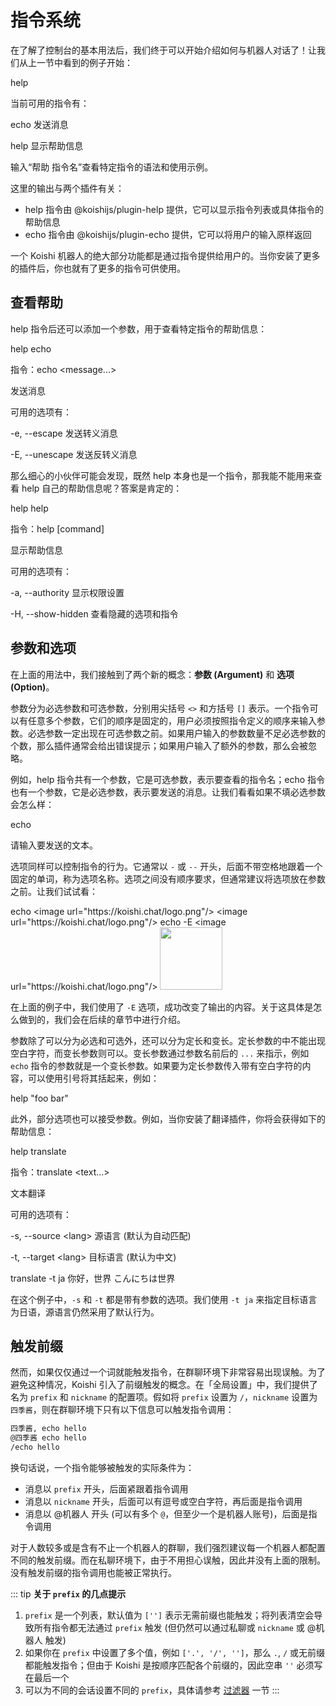 # 指令系统

在了解了控制台的基本用法后，我们终于可以开始介绍如何与机器人对话了！让我们从上一节中看到的例子开始：

<chat-panel>
<chat-message nickname="Alice">help</chat-message>
<chat-message nickname="Koishi">
<p>当前可用的指令有：</p>
<p class="indent-1">echo  发送消息</p>
<p class="indent-1">help  显示帮助信息</p>
<p>输入“帮助 指令名”查看特定指令的语法和使用示例。</p>
</chat-message>
</chat-panel>

这里的输出与两个插件有关：

- help 指令由 @koishijs/plugin-help 提供，它可以显示指令列表或具体指令的帮助信息
- echo 指令由 @koishijs/plugin-echo 提供，它可以将用户的输入原样返回

一个 Koishi 机器人的绝大部分功能都是通过指令提供给用户的。当你安装了更多的插件后，你也就有了更多的指令可供使用。

## 查看帮助

help 指令后还可以添加一个参数，用于查看特定指令的帮助信息：

<chat-panel>
<chat-message nickname="Alice">help echo</chat-message>
<chat-message nickname="Koishi">
<p>指令：echo &lt;message...></p>
<p>发送消息</p>
<p>可用的选项有：</p>
<p class="indent-1">-e, --escape  发送转义消息</p>
<p class="indent-1">-E, --unescape  发送反转义消息</p>
</chat-message>
</chat-panel>

那么细心的小伙伴可能会发现，既然 help 本身也是一个指令，那我能不能用来查看 help 自己的帮助信息呢？答案是肯定的：

<chat-panel>
<chat-message nickname="Alice">help help</chat-message>
<chat-message nickname="Koishi">
<p>指令：help [command]</p>
<p>显示帮助信息</p>
<p>可用的选项有：</p>
<p class="indent-1">-a, --authority  显示权限设置</p>
<p class="indent-1">-H, --show-hidden  查看隐藏的选项和指令</p>
</chat-message>
</chat-panel>

## 参数和选项

在上面的用法中，我们接触到了两个新的概念：**参数 (Argument)** 和 **选项 (Option)**。

参数分为必选参数和可选参数，分别用尖括号 `<>` 和方括号 `[]` 表示。一个指令可以有任意多个参数，它们的顺序是固定的，用户必须按照指令定义的顺序来输入参数。必选参数一定出现在可选参数之前。如果用户输入的参数数量不足必选参数的个数，那么插件通常会给出错误提示；如果用户输入了额外的参数，那么会被忽略。

例如，help 指令共有一个参数，它是可选参数，表示要查看的指令名；echo 指令也有一个参数，它是必选参数，表示要发送的消息。让我们看看如果不填必选参数会怎么样：

<chat-panel>
<chat-message nickname="Alice">echo</chat-message>
<chat-message nickname="Koishi">
<p>请输入要发送的文本。</p>
</chat-message>
</chat-panel>

选项同样可以控制指令的行为。它通常以 `-` 或 `--` 开头，后面不带空格地跟着一个固定的单词，称为选项名称。选项之间没有顺序要求，但通常建议将选项放在参数之前。让我们试试看：

<chat-panel>
<chat-message nickname="Alice">echo &lt;image url="https://koishi.chat/logo.png"/&gt;</chat-message>
<chat-message nickname="Koishi">&lt;image url="https://koishi.chat/logo.png"/&gt;</chat-message>
<chat-message nickname="Alice">echo -E &lt;image url="https://koishi.chat/logo.png"/&gt;</chat-message>
<chat-message nickname="Koishi">
<img src="https://koishi.chat/logo.png" width="100"/>
</chat-message>
</chat-panel>

在上面的例子中，我们使用了 `-E` 选项，成功改变了输出的内容。关于这具体是怎么做到的，我们会在后续的章节中进行介绍。

参数除了可以分为必选和可选外，还可以分为定长和变长。定长参数的中不能出现空白字符，而变长参数则可以。变长参数通过参数名前后的 `...` 来指示，例如 `echo` 指令的参数就是一个变长参数。如果要为定长参数传入带有空白字符的内容，可以使用引号将其括起来，例如：

<chat-panel>
<chat-message nickname="Alice">help "foo bar"</chat-message>
</chat-panel>

此外，部分选项也可以接受参数。例如，当你安装了翻译插件，你将会获得如下的帮助信息：

<chat-panel>
<chat-message nickname="Alice">help translate</chat-message>
<chat-message nickname="Koishi">
<p>指令：translate &lt;text...></p>
<p>文本翻译</p>
<p>可用的选项有：</p>
<p class="indent-1">-s, --source &lt;lang> 源语言 (默认为自动匹配)</p>
<p class="indent-1">-t, --target &lt;lang> 目标语言 (默认为中文)</p>
</chat-message>
<chat-message nickname="Alice">translate -t ja 你好，世界</chat-message>
<chat-message nickname="Koishi">こんにちは世界</chat-message>
</chat-panel>

在这个例子中，`-s` 和 `-t` 都是带有参数的选项。我们使用 `-t ja` 来指定目标语言为日语，源语言仍然采用了默认行为。

## 触发前缀

然而，如果仅仅通过一个词就能触发指令，在群聊环境下非常容易出现误触。为了避免这种情况，Koishi 引入了前缀触发的概念。在「全局设置」中，我们提供了名为 `prefix` 和 `nickname` 的配置项。假如将 `prefix` 设置为 `/`，`nickname` 设置为 `四季酱`，则在群聊环境下只有以下信息可以触发指令调用：

```sh
四季酱, echo hello
@四季酱 echo hello
/echo hello
```

换句话说，一个指令能够被触发的实际条件为：

- 消息以 `prefix` 开头，后面紧跟着指令调用
- 消息以 `nickname` 开头，后面可以有逗号或空白字符，再后面是指令调用
- 消息以 @机器人 开头 (可以有多个 `@`，但至少一个是机器人账号)，后面是指令调用

对于人数较多或是含有不止一个机器人的群聊，我们强烈建议每一个机器人都配置不同的触发前缀。而在私聊环境下，由于不用担心误触，因此并没有上面的限制。没有触发前缀的指令调用也能被正常执行。

::: tip
**关于 `prefix` 的几点提示**

1. `prefix` 是一个列表，默认值为 `['']` 表示无需前缀也能触发；将列表清空会导致所有指令都无法通过 `prefix` 触发 (但仍然可以通过私聊或 `nickname` 或 @机器人 触发)
2. 如果你在 `prefix` 中设置了多个值，例如 `['.', '/', '']`，那么 `.`, `/` 或无前缀都能触发指令；但由于 Koishi 是按顺序匹配各个前缀的，因此空串 `''` 必须写在最后一个
3. 可以为不同的会话设置不同的 `prefix`，具体请参考 [过滤器](./filter.md) 一节
:::

